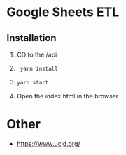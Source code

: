 # Google Sheets ETL

## Installation
1. CD to the /api
1. ```bash
    yarn install
   ```
1. ```bash
   yarn start
   ```
1. Open the index.html in the browser

# Other
- https://www.ucjd.org/
